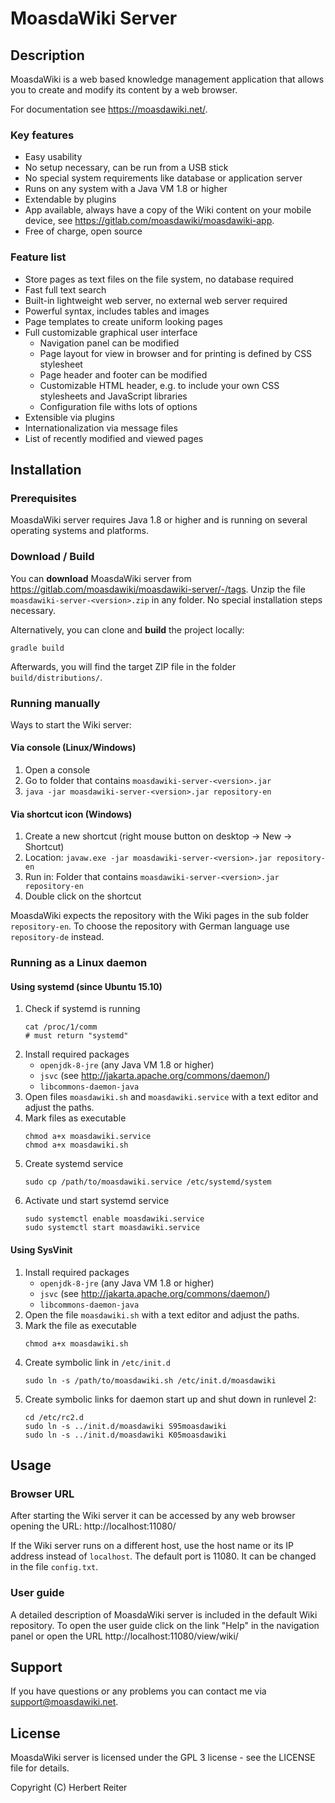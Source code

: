 # MoasdaWiki Server

## Description

MoasdaWiki is a web based knowledge management application that allows you to
create and modify its content by a web browser.

For documentation see https://moasdawiki.net/.

### Key features

- Easy usability
- No setup necessary, can be run from a USB stick
- No special system requirements like database or application server
- Runs on any system with a Java VM 1.8 or higher
- Extendable by plugins
- App available, always have a copy of the Wiki content on your mobile device, see https://gitlab.com/moasdawiki/moasdawiki-app.
- Free of charge, open source

### Feature list

- Store pages as text files on the file system, no database required
- Fast full text search
- Built-in lightweight web server, no external web server required
- Powerful syntax, includes tables and images
- Page templates to create uniform looking pages
- Full customizable graphical user interface
  - Navigation panel can be modified
  - Page layout for view in browser and for printing is defined by CSS stylesheet
  - Page header and footer can be modified
  - Customizable HTML header, e.g. to include your own CSS stylesheets and JavaScript libraries
  - Configuration file withs lots of options
- Extensible via plugins
- Internationalization via message files
- List of recently modified and viewed pages

## Installation
### Prerequisites

MoasdaWiki server requires Java 1.8 or higher and is running on several
operating systems and platforms.

### Download / Build

You can **download** MoasdaWiki server from https://gitlab.com/moasdawiki/moasdawiki-server/-/tags.
Unzip the file `moasdawiki-server-<version>.zip` in any folder.
No special installation steps necessary.

Alternatively, you can clone and **build** the project locally:
```
gradle build
```
Afterwards, you will find the target ZIP file in the folder ```build/distributions/```.

### Running manually

Ways to start the Wiki server:

#### Via console (Linux/Windows)

1. Open a console
2. Go to folder that contains `moasdawiki-server-<version>.jar`
3. `java -jar moasdawiki-server-<version>.jar repository-en`

#### Via shortcut icon (Windows)

1. Create a new shortcut (right mouse button on desktop &rarr; New &rarr; Shortcut)
2. Location: `javaw.exe -jar moasdawiki-server-<version>.jar repository-en`
3. Run in: Folder that contains `moasdawiki-server-<version>.jar repository-en`
4. Double click on the shortcut

MoasdaWiki expects the repository with the Wiki pages in the sub folder `repository-en`.
To choose the repository with German language use `repository-de` instead.

### Running as a Linux daemon

#### Using systemd (since Ubuntu 15.10)

1. Check if systemd is running
   ```
   cat /proc/1/comm
   # must return "systemd"
   ```
2. Install required packages
   - `openjdk-8-jre` (any Java VM 1.8 or higher)
   - `jsvc` (see http://jakarta.apache.org/commons/daemon/)
   - `libcommons-daemon-java`
3. Open files `moasdawiki.sh` and `moasdawiki.service` with a text editor and adjust the paths.
4. Mark files as executable
   ```
   chmod a+x moasdawiki.service
   chmod a+x moasdawiki.sh
   ```
5. Create systemd service
   ```
   sudo cp /path/to/moasdawiki.service /etc/systemd/system
   ```
6. Activate und start systemd service
   ```
   sudo systemctl enable moasdawiki.service
   sudo systemctl start moasdawiki.service
   ```

#### Using SysVinit

1. Install required packages
   - `openjdk-8-jre` (any Java VM 1.8 or higher)
   - `jsvc` (see http://jakarta.apache.org/commons/daemon/)
   - `libcommons-daemon-java`
2. Open the file `moasdawiki.sh` with a text editor and adjust the paths.
3. Mark the file as executable
   ```
   chmod a+x moasdawiki.sh
   ```
4. Create symbolic link in `/etc/init.d`
   ```
   sudo ln -s /path/to/moasdawiki.sh /etc/init.d/moasdawiki
   ```
5. Create symbolic links for daemon start up and shut down in runlevel 2:
   ```
   cd /etc/rc2.d
   sudo ln -s ../init.d/moasdawiki S95moasdawiki
   sudo ln -s ../init.d/moasdawiki K05moasdawiki
   ```

## Usage
### Browser URL

After starting the Wiki server it can be accessed by any web browser opening the URL:
http://localhost:11080/

If the Wiki server runs on a different host, use the host name or its IP address
instead of `localhost`. The default port is 11080. It can be changed in the file `config.txt`.

### User guide

A detailed description of MoasdaWiki server is included in the default Wiki repository.
To open the user guide click on the link "Help" in the navigation panel or open the URL
http://localhost:11080/view/wiki/

## Support

If you have questions or any problems you can contact me via [support@moasdawiki.net]().

## License

MoasdaWiki server is licensed under the GPL 3 license - see the LICENSE file for details.

Copyright (C) Herbert Reiter

